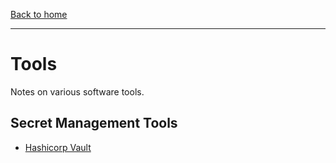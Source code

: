 [Back to home](../README.md)

---

# Tools

Notes on various software tools.

## Secret Management Tools

* [Hashicorp Vault](vault.md)

